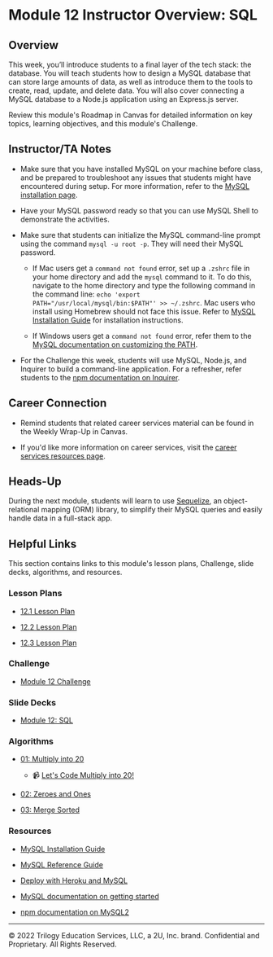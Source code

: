 # Module 12 Instructor Overview: SQL

## Overview

This week, you’ll introduce students to a final layer of the tech stack: the database. You will teach students how to design a MySQL database that can store large amounts of data, as well as introduce them to the tools to create, read, update, and delete data. You will also cover connecting a MySQL database to a Node.js application using an Express.js server.

Review this module's Roadmap in Canvas for detailed information on key topics, learning objectives, and this module's Challenge.

## Instructor/TA Notes

* Make sure that you have installed MySQL on your machine before class, and be prepared to troubleshoot any issues that students might have encountered during setup. For more information, refer to the [MySQL installation page](https://dev.mysql.com/doc/mysql-installation-excerpt/5.7/en/).

* Have your MySQL password ready so that you can use MySQL Shell to demonstrate the activities.

* Make sure that students can initialize the MySQL command-line prompt using the command `mysql -u root -p`. They will need their MySQL password.

   * If Mac users get a `command not found` error, set up a `.zshrc` file in your home directory and add the `mysql` command to it. To do this, navigate to the home directory and type the following command in the command line: `echo 'export PATH="/usr/local/mysql/bin:$PATH"' >> ~/.zshrc`. Mac users who install using Homebrew should not face this issue. Refer to [MySQL Installation Guide](https://coding-boot-camp.github.io/full-stack/mysql/mysql-installation-guide) for installation instructions.

  * If Windows users get a `command not found` error, refer them to the [MySQL documentation on customizing the PATH](https://dev.mysql.com/doc/mysql-windows-excerpt/5.7/en/mysql-installation-windows-path.html).

* For the Challenge this week, students will use MySQL, Node.js, and Inquirer to build a command-line application. For a refresher, refer students to the [npm documentation on Inquirer](https://www.npmjs.com/package/inquirer).

## Career Connection

* Remind students that related career services material can be found in the Weekly Wrap-Up in Canvas.

* If you'd like more information on career services, visit the [career services resources page](https://careernetwork.2u.com/?utm_medium=Academics&utm_source=boot_camp/).

## Heads-Up

During the next module, students will learn to use [Sequelize](https://sequelize.org/), an object-relational mapping (ORM) library, to simplify their MySQL queries and easily handle data in a full-stack app.

## Helpful Links

This section contains links to this module's lesson plans, Challenge, slide decks, algorithms, and resources.

### Lesson Plans

* [12.1 Lesson Plan](./01-Day_Intro-MySQL/12.1-LESSON-PLAN.md)

* [12.2 Lesson Plan](./02-Day_MySQL-Node/12.2-LESSON-PLAN.md)

* [12.3 Lesson Plan](./03-Day_Big-Data-MySQL/12.3-LESSON-PLAN.md)

### Challenge

* [Module 12 Challenge](../../../01-Class-Content/12-SQL/02-Challenge)

### Slide Decks

* [Module 12: SQL](https://docs.google.com/presentation/d/1F-uRmcExGF3NYWAh2vz5Nxi8AJe-WWpwpoeAH7rZsOc/edit?usp=sharing)

### Algorithms

* [01: Multiply into 20](../../../01-Class-Content/12-SQL/03-Algorithms/01-multiply-into-20)

  * 📹 [Let's Code Multiply into 20!](https://2u-20.wistia.com/medias/joflnt5aqv)

* [02: Zeroes and Ones](../../../01-Class-Content/12-SQL/03-Algorithms/02-zeroes-and-ones)

* [03: Merge Sorted](../../../01-Class-Content/12-SQL/03-Algorithms/03-merge-sorted)

### Resources

* [MySQL Installation Guide](https://coding-boot-camp.github.io/full-stack/mysql/mysql-installation-guide)

* [MySQL Reference Guide](https://coding-boot-camp.github.io/full-stack/mysql/mysql-reference-guide)

* [Deploy with Heroku and MySQL](https://coding-boot-camp.github.io/full-stack/heroku/deploy-with-heroku-and-mysql)

* [MySQL documentation on getting started](https://dev.mysql.com/doc/mysql-getting-started/en/)

* [npm documentation on MySQL2](https://www.npmjs.com/package/mysql2)

---
© 2022 Trilogy Education Services, LLC, a 2U, Inc. brand. Confidential and Proprietary. All Rights Reserved.
